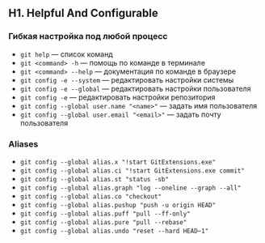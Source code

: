 ## H1. Helpful And Configurable
### Гибкая настройка под любой процесс
- `git help` — список команд
- `git <command> -h` — помощь по команде в терминале
- `git <command> --help` — документация по команде в браузере
- `git config -e --system` — редактировать настройки системы
- `git config -e --global` — редактировать настройки пользователя
- `git config -e` — редактировать настройки репозитория
- `git config --global user.name "<name>"` — задать имя пользователя
- `git config --global user.email "<email>"` — задать почту пользователя

### Aliases
- `git config --global alias.x "!start GitExtensions.exe"`
- `git config --global alias.ci "!start GitExtensions.exe commit"`
- `git config --global alias.st "status -sb"`
- `git config --global alias.graph "log --oneline --graph --all"`
- `git config --global alias.co "checkout"`
- `git config --global alias.pushup "push -u origin HEAD"`
- `git config --global alias.puff "pull --ff-only"`
- `git config --global alias.pure "pull --rebase"`
- `git config --global alias.undo "reset --hard HEAD~1"`
